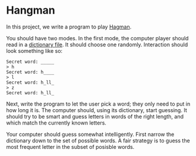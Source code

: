# Hangman

In this project, we write a program to play [Hagman][wiki-hangman].

You should have two modes. In the first mode, the computer player
should read in a [dictionary file][dictionary-files]. It should choose
one randomly. Interaction should look something like so:

    Secret word: _____
    > h
    Secret word: h____
    > l
    Secret word: h_ll_
    > z
    Secret word: h_ll_

Next, write the program to let the user pick a word; they only need to
put in how long it is. The computer should, using its dictionary,
start guessing. It should try to be smart and guess letters in words
of the right length, and which match the currently known letters.

Your computer should guess somewhat intelligently. First narrow the
dictionary down to the set of possible words. A fair strategy is to
guess the most frequent letter in the subset of posisble words.

[wiki-hangman]: http://en.wikipedia.org/wiki/Hangman_(game)
[dictionary-files]: http://wordlist.sourceforge.net/
